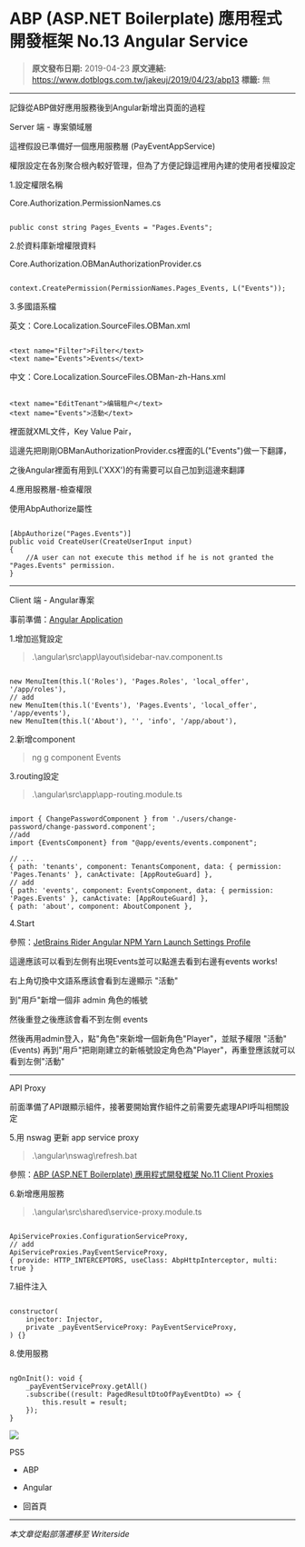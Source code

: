 # ABP (ASP.NET Boilerplate) 應用程式開發框架 No.13 Angular Service

> **原文發布日期:** 2019-04-23
> **原文連結:** https://www.dotblogs.com.tw/jakeuj/2019/04/23/abp13
> **標籤:** 無

---

記錄從ABP做好應用服務後到Angular新增出頁面的過程

Server 端 - 專案領域層

這裡假設已準備好一個應用服務層 (PayEventAppService)

權限設定在各別聚合根內較好管理，但為了方便記錄這裡用內建的使用者授權設定

1.設定權限名稱

Core.Authorization.PermissionNames.cs

```

public const string Pages_Events = "Pages.Events";
```

2.於資料庫新增權限資料

Core.Authorization.OBManAuthorizationProvider.cs

```

context.CreatePermission(PermissionNames.Pages_Events, L("Events"));
```

3.多國語系檔

英文：Core.Localization.SourceFiles.OBMan.xml

```

<text name="Filter">Filter</text>
<text name="Events">Events</text>
```

中文：Core.Localization.SourceFiles.OBMan-zh-Hans.xml

```

<text name="EditTenant">编辑租户</text>
<text name="Events">活動</text>
```

裡面就XML文件，Key Value Pair，

這邊先把剛剛OBManAuthorizationProvider.cs裡面的L("Events")做一下翻譯，

之後Angular裡面有用到L('XXX')的有需要可以自己加到這邊來翻譯

4.應用服務層-檢查權限

使用AbpAuthorize屬性

```

[AbpAuthorize("Pages.Events")]
public void CreateUser(CreateUserInput input)
{
    //A user can not execute this method if he is not granted the "Pages.Events" permission.
}
```

---

Client 端 - Angular專案

事前準備：[Angular Application](https://dotblogs.com.tw/jakeuj/2018/12/26/angularapplication)

1.增加巡覽設定

>.\angular\src\app\layout\sidebar-nav.component.ts

```

new MenuItem(this.l('Roles'), 'Pages.Roles', 'local_offer', '/app/roles'),
// add
new MenuItem(this.l('Events'), 'Pages.Events', 'local_offer', '/app/events'),
new MenuItem(this.l('About'), '', 'info', '/app/about'),
```

2.新增component

>ng g component Events

3.routing設定

>.\angular\src\app\app-routing.module.ts

```

import { ChangePasswordComponent } from './users/change-password/change-password.component';
//add
import {EventsComponent} from "@app/events/events.component";

// ...
{ path: 'tenants', component: TenantsComponent, data: { permission: 'Pages.Tenants' }, canActivate: [AppRouteGuard] },
// add
{ path: 'events', component: EventsComponent, data: { permission: 'Pages.Events' }, canActivate: [AppRouteGuard] },
{ path: 'about', component: AboutComponent },
```

4.Start

參照：[JetBrains Rider Angular NPM Yarn Launch Settings Profile](https://dotblogs.com.tw/jakeuj/2019/03/26/riderangularlaunch)

這邊應該可以看到左側有出現Events並可以點進去看到右邊有events works!

右上角切換中文語系應該會看到左邊顯示 "活動"

到"用戶"新增一個非 admin 角色的帳號

然後重登之後應該會看不到左側 events

然後再用admin登入，點"角色"來新增一個新角色"Player"，並賦予權限 "活動"(Events)
再到"用戶"把剛剛建立的新帳號設定角色為"Player"，再重登應該就可以看到左側"活動"

---

API Proxy

前面準備了API跟顯示組件，接著要開始實作組件之前需要先處理API呼叫相關設定

5.用 nswag 更新 app service proxy

>.\angular\nswag\refresh.bat

參照：[ABP (ASP.NET Boilerplate) 應用程式開發框架 No.11 Client Proxies](https://dotblogs.com.tw/jakeuj/2019/01/18/abp11)

6.新增應用服務

>.\angular\src\shared\service-proxy.module.ts

```

ApiServiceProxies.ConfigurationServiceProxy,
// add
ApiServiceProxies.PayEventServiceProxy,
{ provide: HTTP_INTERCEPTORS, useClass: AbpHttpInterceptor, multi: true }
```

7.組件注入

```

constructor(
    injector: Injector,
    private _payEventServiceProxy: PayEventServiceProxy,
) {}
```

8.使用服務

```

ngOnInit(): void {
    _payEventServiceProxy.getAll()
    .subscribe((result: PagedResultDtoOfPayEventDto) => {
        this.result = result;
    });
}
```

![](https://card.psnprofiles.com/1/jakeuj.png)

PS5

* ABP
* Angular

* 回首頁

---

*本文章從點部落遷移至 Writerside*
